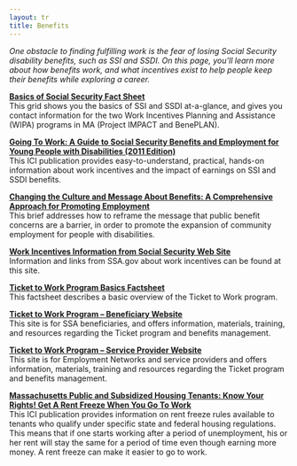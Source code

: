 ```yaml
---
layout: tr
title: Benefits
---
```


_One obstacle to finding fulfilling work is the fear of losing Social Security disability benefits, such as SSI and SSDI. On this page, you’ll learn more about how benefits work, and what incentives exist to help people keep their benefits while exploring a career._

[**Basics of Social Security Fact Sheet**](/files/SSDI_benefits_EFM.pdf)  
This grid shows you the basics of SSI and SSDI at-a-glance, and gives you contact information for the two Work Incentives Planning and Assistance (WIPA) programs in MA (Project IMPACT and BenePLAN).

[**Going To Work: A Guide to Social Security Benefits and Employment for Young People with Disabilities (2011 Edition)**](http://www.communityinclusion.org/article.php?article_id=211&type=topic&id=15)  
This ICI publication provides easy-to-understand, practical, hands-on information about work incentives and the impact of earnings on SSI and SSDI benefits.

[**Changing the Culture and Message About Benefits: A Comprehensive Approach for Promoting Employment**](http://www.tacene.org/sites/tacene.org/files/files/BenefitCultureFactSht.pdf)  
This brief addresses how to reframe the message that public benefit concerns are a barrier, in order to promote the expansion of community employment for people with disabilities.

[**Work Incentives Information from Social Security Web Site**](http://www.ssa.gov/disabilityresearch/workincentives.htm)  
Information and links from SSA.gov about work incentives can be found at this site.

[**Ticket to Work Program Basics Factsheet**](files/TTW_Basics_Factsheet.pdf)  
This factsheet describes a basic overview of the Ticket to Work program.

[**Ticket to Work Program – Beneficiary Website**](http://www.chooseworkttw.net/index.html)  
This site is for SSA beneficiaries, and offers information, materials, training, and resources regarding the Ticket program and benefits management.

[**Ticket to Work Program – Service Provider Website**](https://yourtickettowork.com/web/ttw/home)  
This site is for Employment Networks and service providers and offers information, materials, training and resources regarding the Ticket program and benefits management.

[**Massachusetts Public and Subsidized Housing Tenants: Know Your Rights! Get A Rent Freeze When You Go To Work**](http://www.communityinclusion.org/article.php?article_id=194&type=topic&id=15)  
This ICI publication provides information on rent freeze rules available to tenants who qualify under specific state and federal housing regulations. This means that if one starts working after a period of unemployment, his or her rent will stay the same for a period of time even though earning more money. A rent freeze can make it easier to go to work.
